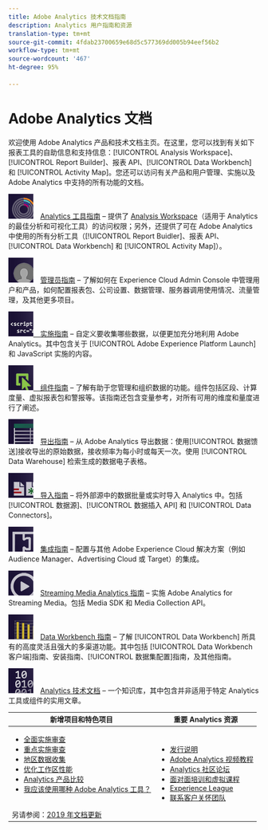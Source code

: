 ```yaml
---
title: Adobe Analytics 技术文档指南
description: Analytics 用户指南和资源
translation-type: tm+mt
source-git-commit: 4fdab23700659e68d5c577369dd005b94eef56b2
workflow-type: tm+mt
source-wordcount: '467'
ht-degree: 95%

---
```



# Adobe Analytics 文档

欢迎使用 Adobe Analytics 产品和技术文档主页。在这里，您可以找到有关如下报表工具的自助信息和支持信息：[!UICONTROL Analysis Workspace]、[!UICONTROL Report Builder]、报表 API、[!UICONTROL Data Workbench] 和 [!UICONTROL Activity Map]。您还可以访问有关产品和用户管理、实施以及 Adobe Analytics 中支持的所有功能的文档。

[![工具](assets/analyze_50px.png)](/help/analyze/home.md) [Analytics 工具指南](/help/analyze/home.md) – 提供了 [Analysis Workspace](/help/analyze/analysis-workspace/home.md)（适用于 Analytics 的最佳分析和可视化工具）的访问权限；另外，还提供了可在 Adobe Analytics 中使用的所有分析工具（[!UICONTROL Report Buidler]、报表 API、[!UICONTROL Data Workbench] 和 [!UICONTROL Activity Map]）。

[![管理员](assets/admin_50px.png)](/help/admin/home.md) [管理员指南](/help/admin/home.md) – 了解如何在 Experience Cloud Admin Console 中管理用户和产品，如何配置报表包、公司设置、数据管理、服务器调用使用情况、流量管理，及其他更多项目。

[![实施](assets/implement_50px.png)](/help/implement/home.md)[ 实施指南](/help/implement/home.md) – 自定义要收集哪些数据，以便更加充分地利用 Adobe Analytics。其中包含关于 [!UICONTROL Adobe Experience Platform Launch] 和 JavaScript 实施的内容。

[![组件](assets/components_50px.png)](/help/components/home.md)[ 组件指南](/help/components/home.md) – 了解有助于您管理和组织数据的功能。组件包括区段、计算度量、虚拟报表包和警报等。该指南还包含变量参考，对所有可用的维度和量度进行了阐述。

[![导出](assets/export_50px.png)](/help/export/home.md) [导出指南](/help/export/home.md) – 从 Adobe Analytics 导出数据：使用[!UICONTROL 数据馈送]接收导出的原始数据，接收频率为每小时或每天一次。使用 [!UICONTROL Data Warehouse] 检索生成的数据电子表格。

[![导入](assets/import_50px.png)](/help/import/home.md)[ 导入指南](/help/import/home.md) – 将外部源中的数据批量或实时导入 Analytics 中。包括[!UICONTROL 数据源]、[!UICONTROL 数据插入 API] 和 [!UICONTROL Data Connectors]。

[![集成](assets/integrate_50px.png)](/help/integrate/home.md) [集成指南](/help/integrate/home.md) – 配置与其他 Adobe Experience Cloud 解决方案（例如 Audience Manager、Advertising Cloud 或 Target）的集成。

[![Streaming Media Analytics](assets/media_50px.png)](https://docs.adobe.com/content/help/zh-Hans/media-analytics/using/media-overview.html) [Streaming Media Analytics 指南](https://docs.adobe.com/content/help/en/media-analytics/using/media-overview.html) – 实施 Adobe Analytics for Streaming Media。包括 Media SDK 和 Media Collection API。

[![DWB](assets/workbench_50px.png)](https://docs.adobe.com/content/help/zh-Hans/data-workbench/using/home.html) [Data Workbench 指南](https://docs.adobe.com/content/help/en/data-workbench/using/home.html) – 了解 [!UICONTROL Data Workbench] 所具有的高度灵活且强大的多渠道功能。其中包括 [!UICONTROL Data Workbench 客户端]指南、安装指南、[!UICONTROL 数据集配置]指南，及其他指南。

[![技术文档](assets/technotes_50px.png)](/help/technotes/home.md) [Analytics 技术文档](/help/technotes/home.md) – 一个知识库，其中包含并非适用于特定 Analytics 工具或组件的实用文章。

| 新增项目和特色项目 | 重要 Analytics 资源 |
| --- | --- |
| <ul><li>[全面实施审查](https://experienceleague.adobe.com/docs/analytics/implementation/review/full-review.html)</li><li>[重点实施审查](https://experienceleague.adobe.com/docs/analytics/implementation/review/focused-review.html)</li><li>[地区数据收集](/help/technotes/rdc/regional-data-collection.md)</li><li>[优化工作区性能](/help/analyze/analysis-workspace/workspace-faq/optimizing-performance.md)</li><li>[Analytics 产品比较](/help/admin/c-analytics-product-comparison/analytics-product-comparison.md)</li><li>[我应该使用哪种 Adobe Analytics 工具？](/help/admin/c-analytics-product-comparison/which-analytics-tool.md)</li></ul><br>另请参阅：[2019 年文档更新](doc-updates.md) | <ul><li> [发行说明](https://docs.adobe.com/content/help/zh-Hans/release-notes/experience-cloud/current.html)</li><li> [Adobe Analytics 视频教程](https://docs.adobe.com/content/help/en/analytics-learn/tutorials/overview.html)</li><li>[Analytics 社区论坛](https://forums.adobe.com/community/experience-cloud/analytics-cloud/analytics)</li><li>[面对面培训和虚拟课程](https://training.adobe.com/training/courses.html#solution=adobeAnalytics)</li><li>[Experience League](https://landing.adobe.com/experience-league/)</li><li>[联系客户关怀团队](https://helpx.adobe.com/cn/support/analytics.html)</li></ul> |

<!-- Keep around for now

## Analytics reporting capabilities

Here is a comprehensive list of and links to all the reporting capabilities in Adobe Analytics.

* [Analysis Workspace](/help/analyze/analysis-workspace/home.md)
* [Report Builder](/help/analyze/report-builder/home.md)
* [Data Warehouse](/help/export/data-warehouse/data-warehouse.md)
* [Mobile Services UI](https://docs.adobe.com/content/help/en/mobile-services/using/home.html)
* [Data Workbench](https://docs.adobe.com/content/help/en/data-workbench/using/home.html)
* [Reports & Analytics](/help/analyze/reports-analytics/getting-started.md)
* [Ad Hoc Analysis](/help/analyze/ad-hoc-analysis/adhoc-home.md)

### Analytics feature list

*   [Activity Map](/help/analyze/activity-map/activity-map.md)
*   [Anomaly Detection](/help/analyze/analysis-workspace/virtual-analyst/c-anomaly-detection/statistics-anomaly-detection.md)
*   [Bot filtering](/help/admin/admin/bot-removal/bot-rules.md)
*   [Calculated Metrics](/help/components/c-calcmetrics/cm-overview.md)
*   [Classifications](/help/components/classifications/c-classifications.md)
*   [Cohort Analysis](/help/analyze/analysis-workspace/visualizations/cohort-table/cohort-analysis.md)
*   [Contribution Analysis](/help/analyze/analysis-workspace/virtual-analyst/c-anomaly-detection/anomaly-detection.md)
*   [Data Connectors](https://www.adobeexchange.com/experiencecloud.html)
*   [Data Feeds](/help/export/analytics-data-feed/data-feed-overview.md)   
*   [Data Sources](/help/import/c-data-sources/datasrc-home.md)  
*   [Fallout](/help/analyze/analysis-workspace/visualizations/fallout/fallout-flow.md)
*   [Flow](/help/analyze/analysis-workspace/visualizations/c-flow/flow.md)
*   [Intelligent Alerts](/help/components/c-alerts/intellligent-alerts.md)
*   [Mobile App SDK](https://docs.adobe.com/content/help/en/mobile-services/using/home.html)  
*   [Real-time reporting](/help/components/c-real-time-reporting/realtime.md)
*   [Segmentation](/help/components/segmentation/seg-home.md)
*   [Segment Comparison](/help/analyze/analysis-workspace/c-panels/c-segment-comparison/segment-comparison.md)
*   [Video Tracking](https://docs.adobe.com/content/help/en/media-analytics/using/media-overview.html)
*   [Virtual Report Suites](/help/components/vrs/vrs-about.md)

## Contact options

Support delegates can get assisted support via:

**In-Product:**

1.  [Sign in to Adobe Analytics.](https://sc.omniture.com/login/)
2.  Navigate to **Help** > **Customer Care**.

**Phone:** 1-800-497-0335 (US & Canada).

Get [phone numbers for other regions](https://helpx.adobe.com/contact/dma-external/DMACustomeCareRegionalPhoneNumbers.html).

**Email:**

1.  Include [case details](https://helpx.adobe.com/experience-cloud/enterprise-email-support-guidelines.html) to open a ticket via email. 
1.  Send your case to [customercare@adobe.com](mailto:customercare@adobe.com).

Not sure if you're a **support delegate**? Find out if this [user type applies to you](https://helpx.adobe.com/experience-cloud/supported-users.html) and learn about our [enterprise support terms](https://helpx.adobe.com/support/programs/enterprise-support-terms.html).
 -->
